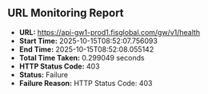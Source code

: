 ## URL Monitoring Report

- **URL:** https://api-gw1-prod1.fisglobal.com/gw/v1/health
- **Start Time:** 2025-10-15T08:52:07.756093
- **End Time:** 2025-10-15T08:52:08.055142
- **Total Time Taken:** 0.299049 seconds
- **HTTP Status Code:** 403
- **Status:** Failure
- **Failure Reason:** HTTP Status Code: 403
